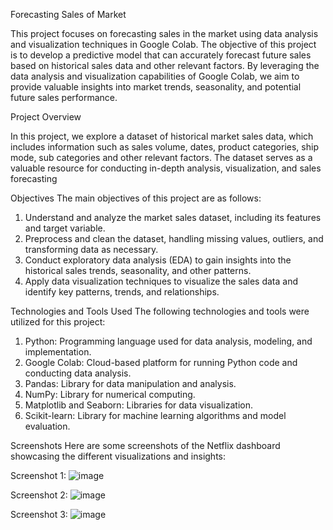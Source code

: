 Forecasting Sales of Market


This project focuses on forecasting sales in the market using data analysis and visualization techniques in Google Colab. The objective of this project is to develop a predictive model that can accurately forecast future sales based on historical sales data and other relevant factors. By leveraging the data analysis and visualization capabilities of Google Colab, we aim to provide valuable insights into market trends, seasonality, and potential future sales performance.

Project Overview



In this project, we explore a dataset of historical market sales data, which includes information such as sales volume, dates, product categories, ship mode, sub categories and other relevant factors. The dataset serves as a valuable resource for conducting in-depth analysis, visualization, and sales forecasting


Objectives
The main objectives of this project are as follows:
1. Understand and analyze the market sales dataset, including its features and target variable.
2. Preprocess and clean the dataset, handling missing values, outliers, and transforming data as necessary.
3. Conduct exploratory data analysis (EDA) to gain insights into the historical sales trends, seasonality, and other patterns.
4. Apply data visualization techniques to visualize the sales data and identify key patterns, trends, and relationships.


Technologies and Tools Used
The following technologies and tools were utilized for this project:
1. Python: Programming language used for data analysis, modeling, and implementation.
2. Google Colab: Cloud-based platform for running Python code and conducting data analysis.
3. Pandas: Library for data manipulation and analysis.
4. NumPy: Library for numerical computing.
5. Matplotlib and Seaborn: Libraries for data visualization.
6. Scikit-learn: Library for machine learning algorithms and model evaluation.



Screenshots Here are some screenshots of the Netflix dashboard showcasing the different visualizations and insights:

Screenshot 1:
![image](https://github.com/PreetiBirajdar/Forecasting-Sales-of-Market/assets/83277480/cdc2cacc-295f-46f6-a576-1ee8a371f237)


Screenshot 2:
![image](https://github.com/PreetiBirajdar/Forecasting-Sales-of-Market/assets/83277480/da9f3dfc-369b-4768-a5e5-c53388d26951)


Screenshot 3:
![image](https://github.com/PreetiBirajdar/Forecasting-Sales-of-Market/assets/83277480/08e73dca-43cf-4eeb-b069-19c6d700cb64)




